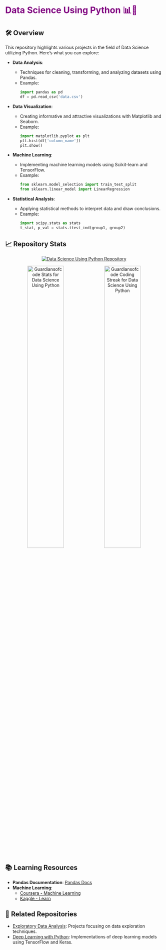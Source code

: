 # <span style="color: #800080;">Data Science Using Python 📊🐍</span>

## 🛠️ Overview
This repository highlights various projects in the field of Data Science utilizing Python. Here’s what you can explore:

- **Data Analysis**: 
  - Techniques for cleaning, transforming, and analyzing datasets using Pandas.
  - Example: 
    ```python
    import pandas as pd
    df = pd.read_csv('data.csv')
    ```

- **Data Visualization**: 
  - Creating informative and attractive visualizations with Matplotlib and Seaborn.
  - Example: 
    ```python
    import matplotlib.pyplot as plt
    plt.hist(df['column_name'])
    plt.show()
    ```

- **Machine Learning**: 
  - Implementing machine learning models using Scikit-learn and TensorFlow.
  - Example: 
    ```python
    from sklearn.model_selection import train_test_split
    from sklearn.linear_model import LinearRegression
    ```

- **Statistical Analysis**: 
  - Applying statistical methods to interpret data and draw conclusions.
  - Example: 
    ```python
    import scipy.stats as stats
    t_stat, p_val = stats.ttest_ind(group1, group2)
    ```

## 📈 Repository Stats
<p align="center">
  <a href="https://github.com/Guardiansofcode/Data-Science-Using-Python">
    <img src="https://github-readme-stats.vercel.app/api/pin/?username=Guardiansofcode&repo=Data-Science-Using-Python&theme=radical&title_color=000000&text_color=000000&bg_color=ff1493&hide_border=true" alt="Data Science Using Python Repository" />
  </a>
</p>

<p align="center">
  <!-- Display stats specifically for the Data Science repository -->
  <img width="48%" src="https://github-readme-stats.vercel.app/api?username=Guardiansofcode&repo=Data-Science-Using-Python&show_icons=true&theme=radical&title_color=000000&text_color=000000&bg_color=ff1493&locale=en&hide_border=true" alt="Guardiansofcode Stats for Data Science Using Python" />
  
  <!-- GitHub streak stats for coding engagement -->
  <img width="48%" src="https://github-readme-streak-stats.herokuapp.com/?user=Guardiansofcode&theme=radical&hide_border=true" alt="Guardiansofcode Coding Streak for Data Science Using Python" />
</p>

## 📚 Learning Resources
- **Pandas Documentation**: [Pandas Docs](https://pandas.pydata.org/docs/)
- **Machine Learning**: 
  - [Coursera - Machine Learning](https://www.coursera.org/learn/machine-learning)
  - [Kaggle - Learn](https://www.kaggle.com/learn)

## 🔗 Related Repositories
- [Exploratory Data Analysis](https://github.com/Guardiansofcode/EDA): Projects focusing on data exploration techniques.
- [Deep Learning with Python](https://github.com/Guardiansofcode/Deep-Learning-Python): Implementations of deep learning models using TensorFlow and Keras.
